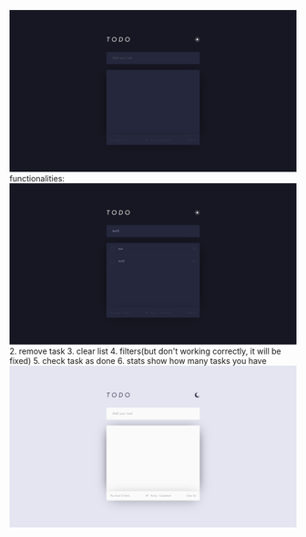 ![ToDoApp in react ](/src/assets/screnshots/todoapp.png)
functionalities:
![1.	add task](/src/assets/screnshots/todoappAddTask.png) 
2. remove task 
3. clear list 
4. filters(but don't working correctly, it will be fixed) 
5. check task as done 
6. stats show how many tasks you have
![7.change theme(to light or dark)](/src/assets/screnshots/todoappLight.png)
